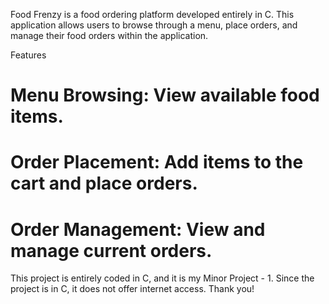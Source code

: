 Food Frenzy is a food ordering platform developed entirely in C. This application allows users to browse through a menu, place orders, and manage their food orders within the application.

Features
# Menu Browsing: View available food items.
# Order Placement: Add items to the cart and place orders.
# Order Management: View and manage current orders.

This project is entirely coded in C, and it is my Minor Project - 1. Since the project is in C, it does not offer internet access. Thank you!
